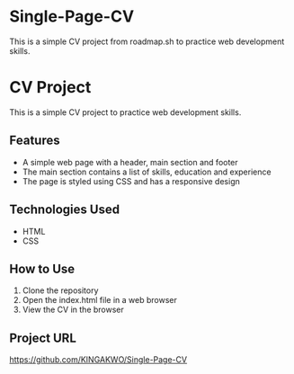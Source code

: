 # Single-Page-CV
This is a simple CV project from roadmap.sh to practice web development skills.
# CV Project

This is a simple CV project to practice web development skills.

## Features

* A simple web page with a header, main section and footer
* The main section contains a list of skills, education and experience
* The page is styled using CSS and has a responsive design

## Technologies Used

* HTML
* CSS

## How to Use

1. Clone the repository
2. Open the index.html file in a web browser
3. View the CV in the browser

## Project URL
https://github.com/KINGAKWO/Single-Page-CV
